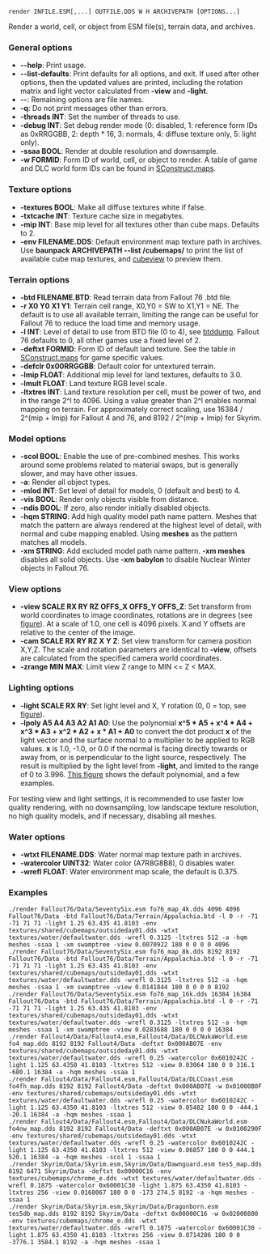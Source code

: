     render INFILE.ESM[,...] OUTFILE.DDS W H ARCHIVEPATH [OPTIONS...]

Render a world, cell, or object from ESM file(s), terrain data, and archives.

### General options

* **--help**: Print usage.
* **--list-defaults**: Print defaults for all options, and exit. If used after other options, then the updated values are printed, including the rotation matrix and light vector calculated from **-view** and **-light**.
* **--**: Remaining options are file names.
* **-q**: Do not print messages other than errors.
* **-threads INT**: Set the number of threads to use.
* **-debug INT**: Set debug render mode (0: disabled, 1: reference form IDs as 0xRRGGBB, 2: depth \* 16, 3: normals, 4: diffuse texture only, 5: light only).
* **-ssaa BOOL**: Render at double resolution and downsample.
* **-w FORMID**: Form ID of world, cell, or object to render. A table of game and DLC world form IDs can be found in [SConstruct.maps](../SConstruct.maps).

### Texture options

* **-textures BOOL**: Make all diffuse textures white if false.
* **-txtcache INT**: Texture cache size in megabytes.
* **-mip INT**: Base mip level for all textures other than cube maps. Defaults to 2.
* **-env FILENAME.DDS**: Default environment map texture path in archives. Use **baunpack ARCHIVEPATH --list /cubemaps/** to print the list of available cube map textures, and [cubeview](cubeview.md) to preview them.

### Terrain options

* **-btd FILENAME.BTD**: Read terrain data from Fallout 76 .btd file.
* **-r X0 Y0 X1 Y1**: Terrain cell range, X0,Y0 = SW to X1,Y1 = NE. The default is to use all available terrain, limiting the range can be useful for Fallout 76 to reduce the load time and memory usage.
* **-l INT**: Level of detail to use from BTD file (0 to 4), see [btddump](btddump.md). Fallout 76 defaults to 0, all other games use a fixed level of 2.
* **-deftxt FORMID**: Form ID of default land texture. See the table in [SConstruct.maps](../SConstruct.maps) for game specific values.
* **-defclr 0x00RRGGBB**: Default color for untextured terrain.
* **-lmip FLOAT**: Additional mip level for land textures, defaults to 3.0.
* **-lmult FLOAT**: Land texture RGB level scale.
* **-ltxtres INT**: Land texture resolution per cell, must be power of two, and in the range 2^l to 4096. Using a value greater than 2^l enables normal mapping on terrain. For approximately correct scaling, use 16384 / 2^(mip + lmip) for Fallout 4 and 76, and 8192 / 2^(mip + lmip) for Skyrim.

### Model options

* **-scol BOOL**: Enable the use of pre-combined meshes. This works around some problems related to material swaps, but is generally slower, and may have other issues.
* **-a**: Render all object types.
* **-mlod INT**: Set level of detail for models, 0 (default and best) to 4.
* **-vis BOOL**: Render only objects visible from distance.
* **-ndis BOOL**: If zero, also render initially disabled objects.
* **-hqm STRING**: Add high quality model path name pattern. Meshes that match the pattern are always rendered at the highest level of detail, with normal and cube mapping enabled. Using **meshes** as the pattern matches all models.
* **-xm STRING**: Add excluded model path name pattern. **-xm meshes** disables all solid objects. Use **-xm babylon** to disable Nuclear Winter objects in Fallout 76.

### View options

* **-view SCALE RX RY RZ OFFS_X OFFS_Y OFFS_Z**: Set transform from world coordinates to image coordinates, rotations are in degrees (see [figure](view.png)). At a scale of 1.0, one cell is 4096 pixels. X and Y offsets are relative to the center of the image.
* **-cam SCALE RX RY RZ X Y Z**: Set view transform for camera position X,Y,Z. The scale and rotation parameters are identical to **-view**, offsets are calculated from the specified camera world coordinates.
* **-zrange MIN MAX**: Limit view Z range to MIN <= Z < MAX.

### Lighting options

* **-light SCALE RX RY**: Set light level and X, Y rotation (0, 0 = top, see [figure](light.png)).
* **-lpoly A5 A4 A3 A2 A1 A0**: Use the polynomial **x^5 \* A5 + x^4 \* A4 + x^3 \* A3 + x^2 \* A2 + x \* A1 + A0** to convert the dot product **x** of the light vector and the surface normal to a multiplier to be applied to RGB values. **x** is 1.0, -1.0, or 0.0 if the normal is facing directly towards or away from, or is perpendicular to the light source, respectively. The result is multiplied by the light level from **-light**, and limited to the range of 0 to 3.996. [This figure](lpoly.png) shows the default polynomial, and a few examples.

For testing view and light settings, it is recommended to use faster low quality rendering, with no downsampling, low landscape texture resolution, no high quality models, and if necessary, disabling all meshes.

### Water options

* **-wtxt FILENAME.DDS**: Water normal map texture path in archives.
* **-watercolor UINT32**: Water color (A7R8G8B8), 0 disables water.
* **-wrefl FLOAT**: Water environment map scale, the default is 0.375.

### Examples

    ./render Fallout76/Data/SeventySix.esm fo76_map_4k.dds 4096 4096 Fallout76/Data -btd Fallout76/Data/Terrain/Appalachia.btd -l 0 -r -71 -71 71 71 -light 1.25 63.435 41.8103 -env textures/shared/cubemaps/outsideday01.dds -wtxt textures/water/defaultwater.dds -wrefl 0.3125 -ltxtres 512 -a -hqm meshes -ssaa 1 -xm swamptree -view 0.0070922 180 0 0 0 0 4096
    ./render Fallout76/Data/SeventySix.esm fo76_map_8k.dds 8192 8192 Fallout76/Data -btd Fallout76/Data/Terrain/Appalachia.btd -l 0 -r -71 -71 71 71 -light 1.25 63.435 41.8103 -env textures/shared/cubemaps/outsideday01.dds -wtxt textures/water/defaultwater.dds -wrefl 0.3125 -ltxtres 512 -a -hqm meshes -ssaa 1 -xm swamptree -view 0.0141844 180 0 0 0 0 8192
    ./render Fallout76/Data/SeventySix.esm fo76_map_16k.dds 16384 16384 Fallout76/Data -btd Fallout76/Data/Terrain/Appalachia.btd -l 0 -r -71 -71 71 71 -light 1.25 63.435 41.8103 -env textures/shared/cubemaps/outsideday01.dds -wtxt textures/water/defaultwater.dds -wrefl 0.3125 -ltxtres 512 -a -hqm meshes -ssaa 1 -xm swamptree -view 0.0283688 180 0 0 0 0 16384
    ./render Fallout4/Data/Fallout4.esm,Fallout4/Data/DLCNukaWorld.esm fo4_map.dds 8192 8192 Fallout4/Data -deftxt 0x000AB07E -env textures/shared/cubemaps/outsideday01.dds -wtxt textures/water/defaultwater.dds -wrefl 0.25 -watercolor 0x6010242C -light 1.125 63.4350 41.8103 -ltxtres 512 -view 0.03064 180 0 0 316.1 -680.1 16384 -a -hqm meshes -ssaa 1
    ./render Fallout4/Data/Fallout4.esm,Fallout4/Data/DLCCoast.esm fo4fh_map.dds 8192 8192 Fallout4/Data -deftxt 0x000AB07E -w 0x01000B0F -env textures/shared/cubemaps/outsideday01.dds -wtxt textures/water/defaultwater.dds -wrefl 0.25 -watercolor 0x6010242C -light 1.125 63.4350 41.8103 -ltxtres 512 -view 0.05482 180 0 0 -444.1 -20.1 16384 -a -hqm meshes -ssaa 1
    ./render Fallout4/Data/Fallout4.esm,Fallout4/Data/DLCNukaWorld.esm fo4nw_map.dds 8192 8192 Fallout4/Data -deftxt 0x000AB07E -w 0x0100290F -env textures/shared/cubemaps/outsideday01.dds -wtxt textures/water/defaultwater.dds -wrefl 0.25 -watercolor 0x6010242C -light 1.125 63.4350 41.8103 -ltxtres 512 -view 0.06857 180 0 0 444.1 520.1 16384 -a -hqm meshes -scol 1 -ssaa 1
    ./render Skyrim/Data/Skyrim.esm,Skyrim/Data/Dawnguard.esm tes5_map.dds 8192 6471 Skyrim/Data -deftxt 0x00000C16 -env textures/cubemaps/chrome_e.dds -wtxt textures/water/defaultwater.dds -wrefl 0.1875 -watercolor 0x60001C30 -light 1.875 63.4350 41.8103 -ltxtres 256 -view 0.0168067 180 0 0 -173 274.5 8192 -a -hqm meshes -ssaa 1
    ./render Skyrim/Data/Skyrim.esm,Skyrim/Data/Dragonborn.esm tes5db_map.dds 8192 8192 Skyrim/Data -deftxt 0x00000C16 -w 0x02000800 -env textures/cubemaps/chrome_e.dds -wtxt textures/water/defaultwater.dds -wrefl 0.1875 -watercolor 0x60001C30 -light 1.875 63.4350 41.8103 -ltxtres 256 -view 0.0714286 180 0 0 -3776.1 3584.1 8192 -a -hqm meshes -ssaa 1


